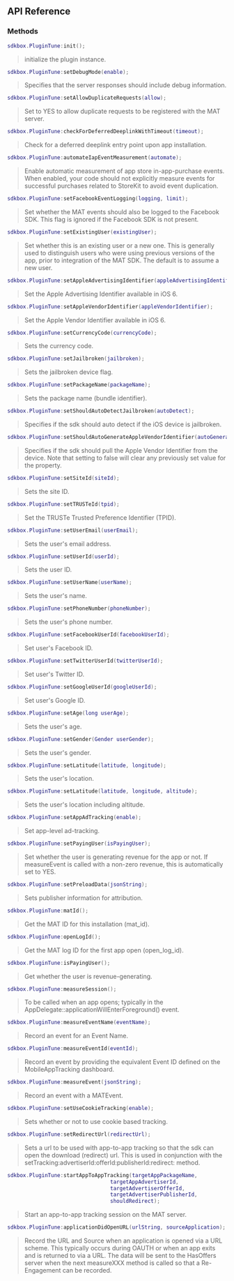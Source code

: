 ## API Reference

### Methods
```lua
sdkbox.PluginTune:init();
```
> initialize the plugin instance.

```lua
sdkbox.PluginTune:setDebugMode(enable);
```
> Specifies that the server responses should include debug information.

```lua
sdkbox.PluginTune:setAllowDuplicateRequests(allow);
```
> Set to YES to allow duplicate requests to be registered with the MAT server.

```lua
sdkbox.PluginTune:checkForDeferredDeeplinkWithTimeout(timeout);
```
> Check for a deferred deeplink entry point upon app installation.

```lua
sdkbox.PluginTune:automateIapEventMeasurement(automate);
```
> Enable automatic measurement of app store in-app-purchase events. When enabled, your code should not explicitly measure events for successful purchases related to StoreKit to avoid event duplication.

```lua
sdkbox.PluginTune:setFacebookEventLogging(logging, limit);
```
> Set whether the MAT events should also be logged to the Facebook SDK. This flag is ignored if the Facebook SDK is not present.

```lua
sdkbox.PluginTune:setExistingUser(existingUser);
```
> Set whether this is an existing user or a new one. This is generally used to
distinguish users who were using previous versions of the app, prior to
integration of the MAT SDK. The default is to assume a new user.

```lua
sdkbox.PluginTune:setAppleAdvertisingIdentifier(appleAdvertisingIdentifier, adTrackingEnabled);
```
> Set the Apple Advertising Identifier available in iOS 6.

```lua
sdkbox.PluginTune:setAppleVendorIdentifier(appleVendorIdentifier);
```
> Set the Apple Vendor Identifier available in iOS 6.

```lua
sdkbox.PluginTune:setCurrencyCode(currencyCode);
```
> Sets the currency code.

```lua
sdkbox.PluginTune:setJailbroken(jailbroken);
```
> Sets the jailbroken device flag.

```lua
sdkbox.PluginTune:setPackageName(packageName);
```
> Sets the package name (bundle identifier).

```lua
sdkbox.PluginTune:setShouldAutoDetectJailbroken(autoDetect);
```
> Specifies if the sdk should auto detect if the iOS device is jailbroken.

```lua
sdkbox.PluginTune:setShouldAutoGenerateAppleVendorIdentifier(autoGenerate);
```
> Specifies if the sdk should pull the Apple Vendor Identifier from the device. Note that setting to false will clear any previously set value for the property.

```lua
sdkbox.PluginTune:setSiteId(siteId);
```
> Sets the site ID.

```lua
sdkbox.PluginTune:setTRUSTeId(tpid);
```
> Set the TRUSTe Trusted Preference Identifier (TPID).

```lua
sdkbox.PluginTune:setUserEmail(userEmail);
```
> Sets the user's email address.

```lua
sdkbox.PluginTune:setUserId(userId);
```
> Sets the user ID.

```lua
sdkbox.PluginTune:setUserName(userName);
```
> Sets the user's name.

```lua
sdkbox.PluginTune:setPhoneNumber(phoneNumber);
```
> Sets the user's phone number.

```lua
sdkbox.PluginTune:setFacebookUserId(facebookUserId);
```
> Set user's Facebook ID.

```lua
sdkbox.PluginTune:setTwitterUserId(twitterUserId);
```
> Set user's Twitter ID.

```lua
sdkbox.PluginTune:setGoogleUserId(googleUserId);
```
> Set user's Google ID.

```lua
sdkbox.PluginTune:setAge(long userAge);
```
> Sets the user's age.

```lua
sdkbox.PluginTune:setGender(Gender userGender);
```
> Sets the user's gender.

```lua
sdkbox.PluginTune:setLatitude(latitude, longitude);
```
> Sets the user's location.

```lua
sdkbox.PluginTune:setLatitude(latitude, longitude, altitude);
```
> Sets the user's location including altitude.

```lua
sdkbox.PluginTune:setAppAdTracking(enable);
```
> Set app-level ad-tracking.

```lua
sdkbox.PluginTune:setPayingUser(isPayingUser);
```
> Set whether the user is generating revenue for the app or not. If measureEvent is called with a non-zero revenue, this is automatically set to YES.

```lua
sdkbox.PluginTune:setPreloadData(jsonString);
```
> Sets publisher information for attribution.

```lua
sdkbox.PluginTune:matId();
```
> Get the MAT ID for this installation (mat_id).

```lua
sdkbox.PluginTune:openLogId();
```
> Get the MAT log ID for the first app open (open_log_id).

```lua
sdkbox.PluginTune:isPayingUser();
```
> Get whether the user is revenue-generating.

```lua
sdkbox.PluginTune:measureSession();
```
> To be called when an app opens; typically in the AppDelegate::applicationWillEnterForeground() event.

```lua
sdkbox.PluginTune:measureEventName(eventName);
```
> Record an event for an Event Name.

```lua
sdkbox.PluginTune:measureEventId(eventId);
```
> Record an event by providing the equivalent Event ID defined on the MobileAppTracking dashboard.

```lua
sdkbox.PluginTune:measureEvent(jsonString);
```
> Record an event with a MATEvent.

```lua
sdkbox.PluginTune:setUseCookieTracking(enable);
```
> Sets whether or not to use cookie based tracking.

```lua
sdkbox.PluginTune:setRedirectUrl(redirectUrl);
```
> Sets a url to be used with app-to-app tracking so that the sdk can open the download (redirect) url. This is used in conjunction with the setTracking:advertiserId:offerId:publisherId:redirect: method.

```lua
sdkbox.PluginTune:startAppToAppTracking(targetAppPackageName,
                                 targetAppAdvertiserId,
                                 targetAdvertiserOfferId,
                                 targetAdvertiserPublisherId,
                                 shouldRedirect);
```
> Start an app-to-app tracking session on the MAT server.

```lua
sdkbox.PluginTune:applicationDidOpenURL(urlString, sourceApplication);
```
> Record the URL and Source when an application is opened via a URL scheme.
This typically occurs during OAUTH or when an app exits and is returned
to via a URL. The data will be sent to the HasOffers server when the next
measureXXX method is called so that a Re-Engagement can be recorded.
